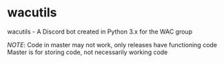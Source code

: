 # wacutils
wacutils - A Discord bot created in Python 3.x for the WAC group

*NOTE*: Code in master may not work, only releases have functioning code
\
Master is for storing code, not necessarily working code
